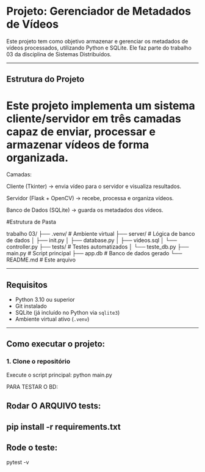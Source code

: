 # Projeto: Gerenciador de Metadados de Vídeos

Este projeto tem como objetivo armazenar e gerenciar os metadados de vídeos processados, utilizando Python e SQLite. Ele faz parte do trabalho 03 da disciplina de Sistemas Distribuídos.

---

## Estrutura do Projeto



# Este projeto implementa um sistema cliente/servidor em três camadas capaz de enviar, processar e armazenar vídeos de forma organizada.

Camadas:

Cliente (Tkinter) → envia vídeo para o servidor e visualiza resultados.

Servidor (Flask + OpenCV) → recebe, processa e organiza vídeos.

Banco de Dados (SQLite) → guarda os metadados dos vídeos.

#Estrutura de Pasta

trabalho 03/ ├── .venv/ # Ambiente virtual ├── server/ # Lógica de banco de dados │ ├── init.py │ ├── database.py │ ├── videos.sql │ └── controller.py ├── tests/ # Testes automatizados │ └── teste_db.py ├── main.py # Script principal ├── app.db # Banco de dados gerado └── README.md # Este arquivo


---

## Requisitos

- Python 3.10 ou superior
- Git instalado
- SQLite (já incluído no Python via `sqlite3`)
- Ambiente virtual ativo (`.venv`)

---

## Como executar o projeto:

### 1. Clone o repositório

Execute o script principal:
 python main.py

PARA TESTAR O BD:
## Rodar O ARQUIVO tests:
pip install -r requirements.txt
-----
## Rode o teste:
pytest -v

